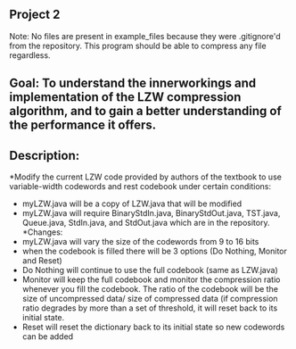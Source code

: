 ## Project 2
Note: No files are present in example_files because they were .gitignore'd from the repository. This program should be able to compress any file regardless.

## Goal: To understand the innerworkings and implementation of the LZW compression algorithm, and to gain a better understanding of the performance it offers.

## Description: 
  *Modify the current LZW code provided by authors of the textbook to use variable-width codewords and rest codebook under certain conditions:
  *   myLZW.java will be a copy of LZW.java that will be modified
  *   myLZW.java will require BinaryStdIn.java, BinaryStdOut.java, TST.java, Queue.java, StdIn.java, and StdOut.java which are in the repository.
  *Changes:
  *   myLZW.java will vary the size of the codewords from 9 to 16 bits
  *   when the codebook is filled there will be 3 options (Do Nothing, Monitor and Reset)
  *   Do Nothing will continue to use the full codebook (same as LZW.java)
  *   Monitor will keep the full codebook and monitor the compression ratio whenever you fill the codebook. The ratio of the codebook will be the size of uncompressed data/ size of compressed data (if compression ratio degrades by more than a set of threshold, it will reset back to its initial state.
  *    Reset will reset the dictionary back to its initial state so new codewords can be added
